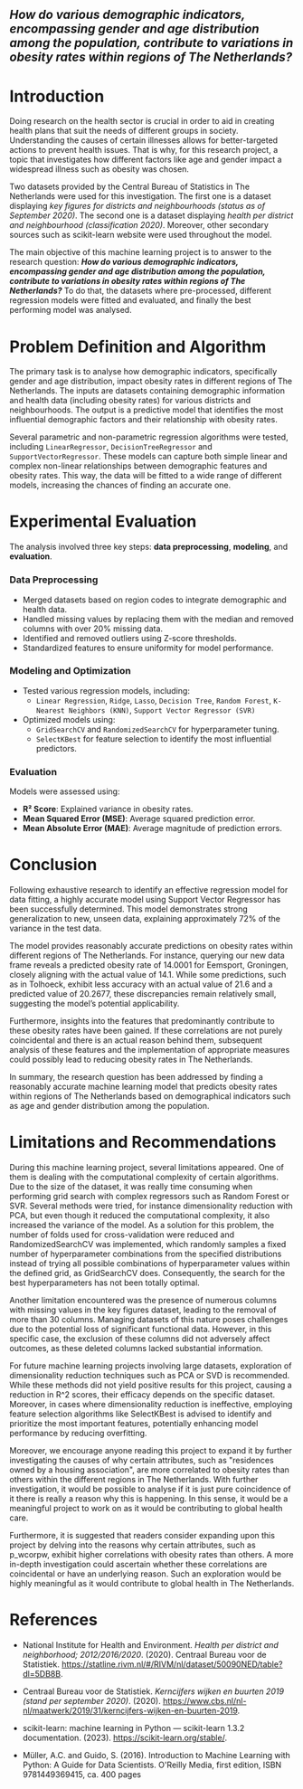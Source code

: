 ## *How do various demographic indicators, encompassing gender and age distribution among the population, contribute to variations in obesity rates within regions of The Netherlands?*

# Introduction
Doing research on the health sector is crucial in order to aid in creating health plans that suit the needs of different groups in society. Understanding the causes of certain illnesses allows for better-targeted actions to prevent health issues. That is why, for this research project, a topic that investigates how different factors like age and gender impact a widespread illness such as obesity was chosen.

Two datasets provided by the Central Bureau of Statistics in The Netherlands were used for this investigation. The first one is a dataset displaying *key figures for districts and neighbourhoods (status as of September 2020)*. The second one is a dataset displaying *health per district and neighbourhood (classification 2020)*. Moreover, other secondary sources such as scikit-learn website were used throughout the model.

The main objective of this machine learning project is to answer to the research question: ***How do various demographic indicators, encompassing gender and age distribution among the population, contribute to variations in obesity rates within regions of The Netherlands?*** To do that, the datasets where pre-processed, different regression models were fitted and evaluated,
and finally the best performing model was analysed.

# Problem Definition and Algorithm
The primary task is to analyse how demographic indicators, specifically gender and age distribution, impact obesity rates in different regions of The Netherlands. The inputs are datasets containing demographic information and health data (including obesity rates) for various districts and neighbourhoods. The output is a predictive model that identifies the most influential demographic factors and their relationship with obesity rates.

Several parametric and non-parametric regression algorithms were tested, including `LinearRegressor`, `DecisionTreeRegressor` and `SupportVectorRegressor`. These models can capture both simple linear and complex non-linear relationships between demographic features and obesity rates. This way, the data will be fitted to a wide range of different models, increasing the chances of finding an accurate one.

# Experimental Evaluation 
The analysis involved three key steps: **data preprocessing**, **modeling**, and **evaluation**.

### **Data Preprocessing**
- Merged datasets based on region codes to integrate demographic and health data.
- Handled missing values by replacing them with the median and removed columns with over 20% missing data.
- Identified and removed outliers using Z-score thresholds.
- Standardized features to ensure uniformity for model performance.

### **Modeling and Optimization**
- Tested various regression models, including:
  - `Linear Regression`, `Ridge`, `Lasso`, `Decision Tree`, `Random Forest`, `K-Nearest Neighbors (KNN)`, `Support Vector Regressor (SVR)`
- Optimized models using:
  - `GridSearchCV` and `RandomizedSearchCV` for hyperparameter tuning.
  - `SelectKBest` for feature selection to identify the most influential predictors.

### **Evaluation**
Models were assessed using:
- **R² Score**: Explained variance in obesity rates.
- **Mean Squared Error (MSE)**: Average squared prediction error.
- **Mean Absolute Error (MAE)**: Average magnitude of prediction errors.

# Conclusion
Following exhaustive research to identify an effective regression model for data fitting, a highly accurate model using Support Vector Regressor has been successfully determined. This model demonstrates strong generalization to new, unseen data, explaining approximately 72% of the variance in the test data.

The model provides reasonably accurate predictions on obesity rates within different regions of The Netherlands. For instance, querying our new data frame reveals a predicted obesity rate of 14.0001 for Eemsport, Groningen, closely aligning with the actual value of 14.1. While some predictions, such as in Tolhoeck, exhibit less accuracy with an actual value of 21.6 and a
predicted value of 20.2677, these discrepancies remain relatively small, suggesting the model’s potential applicability.

Furthermore, insights into the features that predominantly contribute to these obesity rates have been gained. If these correlations are not purely coincidental and there is an actual reason behind them, subsequent analysis of these features and the implementation of appropriate measures could possibly lead to reducing obesity rates in The Netherlands.

In summary, the research question has been addressed by finding a reasonably accurate machine learning model that predicts obesity rates within regions of The Netherlands based on demographical indicators such as age and gender distribution among the population.

# Limitations and Recommendations
During this machine learning project, several limitations appeared. One of them is dealing with the computational complexity of certain algorithms. Due to the size of the dataset, it was really time consuming when performing grid search with complex regressors such as Random Forest or SVR. Several methods were tried, for instance dimensionality reduction with PCA, but even though it reduced the computational complexity, it also increased the variance of the model. As a solution for this problem, the number of folds used for cross-validation were reduced and RandomizedSearchCV was implemented, which randomly samples a fixed number of hyperparameter combinations from the specified distributions instead of trying all possible combinations of hyperparameter values within the defined grid, as GridSearchCV does. Consequently, the search for the best hyperparameters has not been totally optimal.

Another limitation encountered was the presence of numerous columns with missing values in the key figures dataset, leading to the removal of more than 30 columns. Managing datasets of this nature poses challenges due to the potential loss of significant functional data. However, in this specific case, the exclusion of these columns did not adversely affect outcomes, as these
deleted columns lacked substantial information.

For future machine learning projects involving large datasets, exploration of dimensionality reduction techniques such as PCA or SVD is recommended. While these methods did not yield positive results for this project, causing a reduction in R^2 scores, their efficacy depends on the specific dataset. Moreover, in cases where dimensionality reduction is ineffective, employing
feature selection algorithms like SelectKBest is advised to identify and prioritize the most important features, potentially enhancing model performance by reducing overfitting.

Moreover, we encourage anyone reading this project to expand it by further investigating the causes of why certain attributes, such as "residences owned by a housing association", are more correlated to obesity rates than others within the different regions in The Netherlands. With further investigation, it would be possible to analyse if it is just pure coincidence of it there is
really a reason why this is happening. In this sense, it would be a meaningful project to work on as it would be contributing to global health care.

Furthermore, it is suggested that readers consider expanding upon this project by delving into the reasons why certain attributes, such as p_wcorpw, exhibit higher correlations with obesity rates than others. A more in-depth investigation could ascertain whether these correlations are coincidental or have an underlying reason. Such an exploration would be highly meaningful as it
would contribute to global health in The Netherlands.

# References
*  National Institute for Health and Environment. *Health per district and neighborhood; 2012/2016/2020*. (2020). Centraal Bureau voor de Statistiek. https://statline.rivm.nl/#/RIVM/nl/dataset/50090NED/table?dl=5DB8B.


*  Centraal Bureau voor de Statistiek. *Kerncijfers wijken en buurten 2019 (stand per september 2020)*. (2020). https://www.cbs.nl/nl-nl/maatwerk/2019/31/kerncijfers-wijken-en-buurten-2019.


*  scikit-learn: machine learning in Python — scikit-learn 1.3.2 documentation. (2023). https://scikit-learn.org/stable/.

*  Müller, A.C. and Guido, S. (2016). Introduction to Machine Learning with Python: A Guide for Data Scientists. O'Reilly Media, first edition, ISBN 9781449369415, ca. 400 pages
